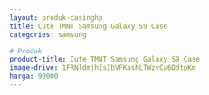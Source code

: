 ```yaml
---
layout: produk-casinghp
title: Cute TMNT Samsung Galaxy S9 Case
categories: samsung

# Produk
product-title: Cute TMNT Samsung Galaxy S9 Case
image-drive: 1FRNldmjhIsIbVFKasNLTWzyCa6DdtpKm
harga: 90000
---
```

